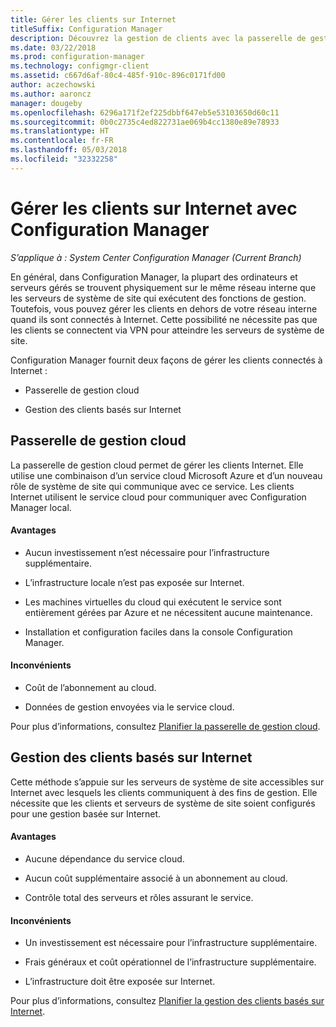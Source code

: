 ```yaml
---
title: Gérer les clients sur Internet
titleSuffix: Configuration Manager
description: Découvrez la gestion de clients avec la passerelle de gestion cloud et la gestion du client basée sur Internet dans Configuration Manager.
ms.date: 03/22/2018
ms.prod: configuration-manager
ms.technology: configmgr-client
ms.assetid: c667d6af-80c4-485f-910c-896c0171fd00
author: aczechowski
ms.author: aaroncz
manager: dougeby
ms.openlocfilehash: 6296a171f2ef225dbbf647eb5e53103650d60c11
ms.sourcegitcommit: 0b0c2735c4ed822731ae069b4cc1380e89e78933
ms.translationtype: HT
ms.contentlocale: fr-FR
ms.lasthandoff: 05/03/2018
ms.locfileid: "32332258"
---
```

# <a name="manage-clients-on-the-internet-with-configuration-manager"></a>Gérer les clients sur Internet avec Configuration Manager

*S’applique à : System Center Configuration Manager (Current Branch)*

En général, dans Configuration Manager, la plupart des ordinateurs et serveurs gérés se trouvent physiquement sur le même réseau interne que les serveurs de système de site qui exécutent des fonctions de gestion. Toutefois, vous pouvez gérer les clients en dehors de votre réseau interne quand ils sont connectés à Internet. Cette possibilité ne nécessite pas que les clients se connectent via VPN pour atteindre les serveurs de système de site.

Configuration Manager fournit deux façons de gérer les clients connectés à Internet :

-   Passerelle de gestion cloud

-   Gestion des clients basés sur Internet


## <a name="cloud-management-gateway"></a>Passerelle de gestion cloud

La passerelle de gestion cloud permet de gérer les clients Internet. Elle utilise une combinaison d’un service cloud Microsoft Azure et d’un nouveau rôle de système de site qui communique avec ce service. Les clients Internet utilisent le service cloud pour communiquer avec Configuration Manager local.

#### <a name="advantages"></a>Avantages  

-   Aucun investissement n’est nécessaire pour l’infrastructure supplémentaire.  

-   L’infrastructure locale n’est pas exposée sur Internet.  

-   Les machines virtuelles du cloud qui exécutent le service sont entièrement gérées par Azure et ne nécessitent aucune maintenance.  

-   Installation et configuration faciles dans la console Configuration Manager.  

#### <a name="disadvantages"></a>Inconvénients  

-   Coût de l’abonnement au cloud.  

-   Données de gestion envoyées via le service cloud.  

Pour plus d’informations, consultez [Planifier la passerelle de gestion cloud](plan-cloud-management-gateway.md).  



## <a name="internet-based-client-management"></a>Gestion des clients basés sur Internet

Cette méthode s’appuie sur les serveurs de système de site accessibles sur Internet avec lesquels les clients communiquent à des fins de gestion. Elle nécessite que les clients et serveurs de système de site soient configurés pour une gestion basée sur Internet.

#### <a name="advantages"></a>Avantages  

-   Aucune dépendance du service cloud.  

-   Aucun coût supplémentaire associé à un abonnement au cloud.  

-   Contrôle total des serveurs et rôles assurant le service.  

#### <a name="disadvantages"></a>Inconvénients  

-   Un investissement est nécessaire pour l’infrastructure supplémentaire.  

-   Frais généraux et coût opérationnel de l’infrastructure supplémentaire.  

-   L’infrastructure doit être exposée sur Internet.  

Pour plus d’informations, consultez [Planifier la gestion des clients basés sur Internet](plan-internet-based-client-management.md).  
